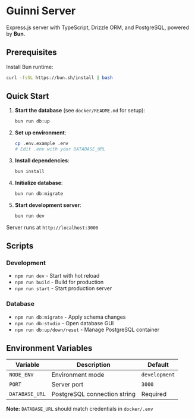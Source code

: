 # Guinni Server

Express.js server with TypeScript, Drizzle ORM, and PostgreSQL, powered by
**Bun**.

## Prerequisites

Install Bun runtime:

```bash
curl -fsSL https://bun.sh/install | bash
```

## Quick Start

1. **Start the database** (see `docker/README.md` for setup):

   ```bash
   bun run db:up
   ```

2. **Set up environment**:

   ```bash
   cp .env.example .env
   # Edit .env with your DATABASE_URL
   ```

3. **Install dependencies**:

   ```bash
   bun install
   ```

4. **Initialize database**:

   ```bash
   bun run db:migrate
   ```

5. **Start development server**:

   ```bash
   bun run dev
   ```

Server runs at `http://localhost:3000`

## Scripts

### Development

- `npm run dev` - Start with hot reload
- `npm run build` - Build for production
- `npm run start` - Start production server

### Database

- `npm run db:migrate` - Apply schema changes
- `npm run db:studio` - Open database GUI
- `npm run db:up/down/reset` - Manage PostgreSQL container

## Environment Variables

| Variable       | Description                  | Default       |
| -------------- | ---------------------------- | ------------- |
| `NODE_ENV`     | Environment mode             | `development` |
| `PORT`         | Server port                  | `3000`        |
| `DATABASE_URL` | PostgreSQL connection string | Required      |

**Note:** `DATABASE_URL` should match credentials in `docker/.env`
